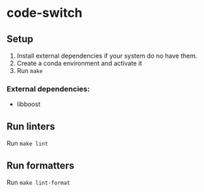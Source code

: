 # code-switch

## Setup
1. Install external dependencies if your system do no have them.
2. Create a conda environment and activate it
3. Run `make`

### External dependencies:
  - libboost

## Run linters
Run `make lint`

## Run formatters
Run `make lint-format`
